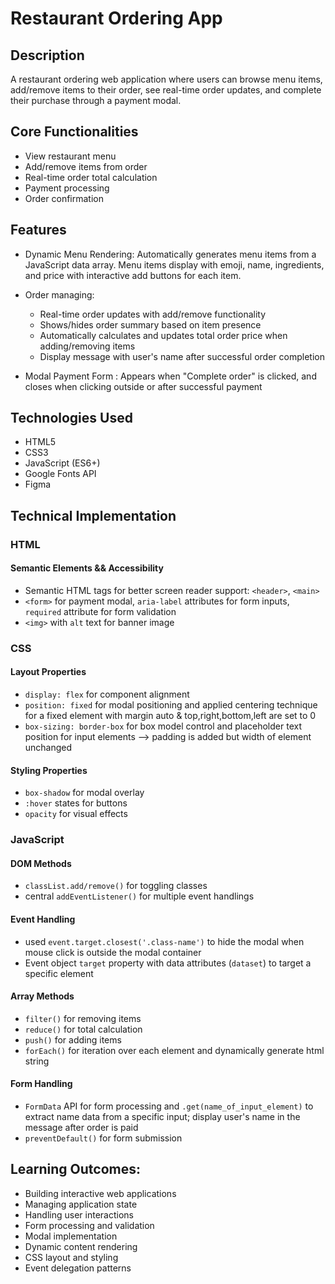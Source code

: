# Restaurant Ordering App
## Description
A restaurant ordering web application where users can browse menu items, add/remove items to their order, see real-time order updates, and complete their purchase through a payment modal.

## Core Functionalities
* View restaurant menu
* Add/remove items from order
* Real-time order total calculation
* Payment processing
* Order confirmation

## Features
* Dynamic Menu Rendering:  Automatically generates menu items from a JavaScript data array. Menu items display with emoji, name, ingredients, and price with interactive add buttons for each item.

* Order managing: 
    - Real-time order updates with add/remove functionality
    -  Shows/hides order summary based on item presence
    - Automatically calculates and updates total order price when adding/removing items
    - Display message with user's name after successful order completion
* Modal Payment Form : Appears when "Complete order" is clicked, and closes when clicking outside or after successful payment

## Technologies Used
* HTML5
* CSS3
* JavaScript (ES6+)
* Google Fonts API
* Figma

## Technical Implementation

### HTML
#### Semantic Elements && Accessibility
* Semantic HTML tags for better screen reader support:  `<header>`, `<main>`
* `<form>` for payment modal, `aria-label` attributes for form inputs, `required` attribute for form validation
* `<img>` with `alt` text for banner image

### CSS
#### Layout Properties
* `display: flex` for component alignment
* `position: fixed` for modal positioning and applied centering technique for a fixed element with margin auto & top,right,bottom,left are set to 0
* `box-sizing: border-box` for box model control and placeholder text position for input elements --> padding is added but width of element unchanged
#### Styling Properties
* `box-shadow` for modal overlay
* `:hover` states for buttons
* `opacity` for visual effects

### JavaScript
#### DOM Methods
* `classList.add/remove()` for toggling classes
* central `addEventListener()` for multiple event handlings

#### Event Handling
* used `event.target.closest('.class-name')` to hide the modal when mouse click is outside the modal container 
* Event object `target` property with data attributes (`dataset`) to target a specific element

#### Array Methods
* `filter()` for removing items
* `reduce()` for total calculation
* `push()` for adding items
* `forEach()` for iteration over each element and dynamically generate html string

#### Form Handling
* `FormData` API for form processing and `.get(name_of_input_element)` to extract name data from a specific input; display user's name in the message after order is paid
* `preventDefault()` for form submission

## Learning Outcomes:

* Building interactive web applications
* Managing application state
* Handling user interactions
* Form processing and validation
* Modal implementation
* Dynamic content rendering
* CSS layout and styling
* Event delegation patterns